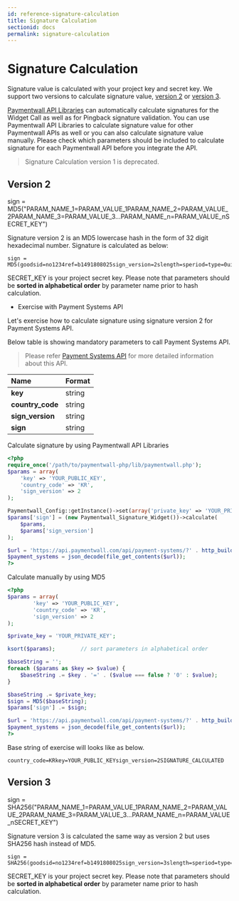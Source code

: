 ```yaml
---
id: reference-signature-calculation
title: Signature Calculation
sectionid: docs
permalink: signature-calculation
---
```


# Signature Calculation

Signature value is calculated with your project key and secret key. 
We support two versions to calculate signature value, [version 2](#version-2) or [version 3](#version-3).

[Paymentwall API Libraries](https://github.com/paymentwall) can automatically calculate signatures for the Widget Call as well as for Pingback signature validation.
You can use Paymentwall API Libraries to calculate signature value for other Paymentwall APIs as well or you can also calculate signature value manually.
Please check which parameters should be included to calculate signature for each Paymentwall API before you integrate the API.
> Signature Calculation version 1 is deprecated.

## Version 2

sign = MD5("PARAM_NAME_1=PARAM_VALUE_1PARAM_NAME_2=PARAM_VALUE_2PARAM_NAME_3=PARAM_VALUE_3...PARAM_NAME_n=PARAM_VALUE_nSECRET_KEY")

Signature version 2 is an MD5 lowercase hash in the form of 32 digit hexadecimal number. Signature is calculated as below:

```
sign = MD5(goodsid=no1234ref=b1491808025sign_version=2slength=speriod=type=0uid=useridSECRET_KEY)
```

SECRET_KEY is your project secret key.
Please note that parameters should be **sorted in alphabetical order** by parameter name prior to hash calculation.


* Exercise with Payment Systems API

Let's exercise how to calculate signature using signature version 2 for Payment Systems API.

Below table is showing mandatory parameters to call Payment Systems API.

> Please refer [Payment Systems API](/paymentwall.github.io/API-Reference#section-tools-payment-systems) for more detailed information about this API.

| Name | Format|
|:---|:---|
|**key**|string|
|**country_code**|string|
|**sign_version**|string|
|**sign**|string|


Calculate signature by using Paymentwall API Libraries
```php
<?php
require_once('/path/to/paymentwall-php/lib/paymentwall.php');
$params = array(
    'key' => 'YOUR_PUBLIC_KEY',
    'country_code' => 'KR',
    'sign_version' => 2
);

Paymentwall_Config::getInstance()->set(array('private_key' => 'YOUR_PRIVATE_KEY'));
$params['sign'] = (new Paymentwall_Signature_Widget())->calculate(
    $params,
    $params['sign_version']
);

$url = 'https://api.paymentwall.com/api/payment-systems/?' . http_build_query($params);
$payment_systems = json_decode(file_get_contents($url));
?>
```

Calculate manually by using MD5
```php
<?php
$params = array(
        'key' => 'YOUR_PUBLIC_KEY',
        'country_code' => 'KR',
        'sign_version' => 2
);

$private_key = 'YOUR_PRIVATE_KEY';

ksort($params);        // sort parameters in alphabetical order

$baseString = '';
foreach ($params as $key => $value) {
    $baseString .= $key . '=' . ($value === false ? '0' : $value);
}

$baseString .= $private_key;
$sign = MD5($baseString);
$params['sign'] .= $sign;

$url = 'https://api.paymentwall.com/api/payment-systems/?' . http_build_query($params);
$payment_systems = json_decode(file_get_contents($url));
?>
```
Base string of exercise will looks like as below.
```
country_code=KRkey=YOUR_PUBLIC_KEYsign_version=2SIGNATURE_CALCULATED
```

## Version 3

sign = SHA256("PARAM_NAME_1=PARAM_VALUE_1PARAM_NAME_2=PARAM_VALUE_2PARAM_NAME_3=PARAM_VALUE_3...PARAM_NAME_n=PARAM_VALUE_nSECRET_KEY")

Signature version 3 is calculated the same way as version 2 but uses SHA256 hash instead of MD5.

```
sign = SHA256(goodsid=no1234ref=b1491808025sign_version=3slength=speriod=type=0uid=useridSECRET_KEY)
```

SECRET_KEY is your project secret key.
Please note that parameters should be **sorted in alphabetical order** by parameter name prior to hash calculation.